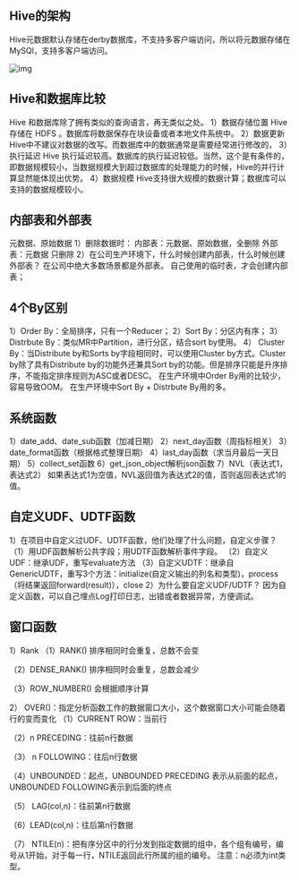 ## Hive的架构

Hive元数据默认存储在derby数据库，不支持多客户端访问，所以将元数据存储在MySQl，支持多客户端访问。

![img](https://user-images.githubusercontent.com/34996528/164068515-09016e87-362d-4b98-a16f-585bc83668ae.png)


## Hive和数据库比较

Hive 和数据库除了拥有类似的查询语言，再无类似之处。
1）数据存储位置
Hive 存储在 HDFS 。数据库将数据保存在块设备或者本地文件系统中。
2）数据更新
Hive中不建议对数据的改写。而数据库中的数据通常是需要经常进行修改的， 
3）执行延迟
Hive 执行延迟较高。数据库的执行延迟较低。当然，这个是有条件的，即数据规模较小，当数据规模大到超过数据库的处理能力的时候，Hive的并行计算显然能体现出优势。
4）数据规模
Hive支持很大规模的数据计算；数据库可以支持的数据规模较小。


## 内部表和外部表

元数据、原始数据
1）删除数据时：
内部表：元数据、原始数据，全删除
外部表：元数据 只删除
2）在公司生产环境下，什么时候创建内部表，什么时候创建外部表？
在公司中绝大多数场景都是外部表。
自己使用的临时表，才会创建内部表；

## 4个By区别

1）Order By：全局排序，只有一个Reducer；
2）Sort By：分区内有序；
3）Distrbute By：类似MR中Partition，进行分区，结合sort by使用。
4） Cluster By：当Distribute by和Sorts by字段相同时，可以使用Cluster by方式。Cluster by除了具有Distribute by的功能外还兼具Sort by的功能。但是排序只能是升序排序，不能指定排序规则为ASC或者DESC。
在生产环境中Order By用的比较少，容易导致OOM。
在生产环境中Sort By + Distrbute By用的多。

## 系统函数

1）date_add、date_sub函数（加减日期）
2）next_day函数（周指标相关）
3）date_format函数（根据格式整理日期）
4）last_day函数（求当月最后一天日期）
5）collect_set函数
6）get_json_object解析json函数
7）NVL（表达式1，表达式2）
如果表达式1为空值，NVL返回值为表达式2的值，否则返回表达式1的值。

## 自定义UDF、UDTF函数

1）在项目中自定义过UDF、UDTF函数，他们处理了什么问题，自定义步骤？
（1）用UDF函数解析公共字段；用UDTF函数解析事件字段。
（2）自定义UDF：继承UDF，重写evaluate方法
（3）自定义UDTF：继承自GenericUDTF，重写3个方法：initialize(自定义输出的列名和类型)，process（将结果返回forward(result)），close
2）为什么要自定义UDF/UDTF？
因为自定义函数，可以自己埋点Log打印日志，出错或者数据异常，方便调试。

## 窗口函数

1）Rank
（1）RANK() 排序相同时会重复，总数不会变

（2）DENSE_RANK() 排序相同时会重复，总数会减少

（3）ROW_NUMBER() 会根据顺序计算

2） OVER()：指定分析函数工作的数据窗口大小，这个数据窗口大小可能会随着行的变而变化
（1）CURRENT ROW：当前行

（2）n PRECEDING：往前n行数据

（3） n FOLLOWING：往后n行数据

（4）UNBOUNDED：起点，UNBOUNDED PRECEDING 表示从前面的起点， UNBOUNDED FOLLOWING表示到后面的终点

（5） LAG(col,n)：往前第n行数据

（6）LEAD(col,n)：往后第n行数据

（7） NTILE(n)：把有序分区中的行分发到指定数据的组中，各个组有编号，编号从1开始，对于每一行，NTILE返回此行所属的组的编号。
注意：n必须为int类型。







